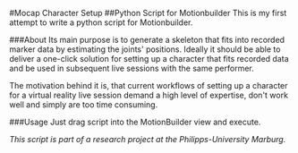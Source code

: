 #Mocap Character Setup##Python Script for Motionbuilder This is my first attempt to write a python script for Motionbuilder.###AboutIts main purpose is to generate a skeleton that fits into recorded marker data by estimating the joints' positions. Ideally it should be able to deliver a one-click solution for setting up a character that fits recorded data and be used in subsequent live sessions with the same performer.The motivation behind it is, that current workflows of setting up a character for a virtual reality live session demand a high level of expertise, don't work well and simply are too time consuming.###UsageJust drag script into the MotionBuilder view and execute.*This script is part of a research project at the Philipps-University Marburg.*